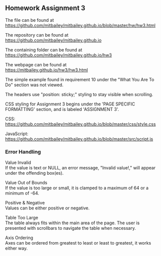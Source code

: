 ## Homework Assignment 3  
  
The file can be found at  
https://github.com/mitbailey/mitbailey.github.io/blob/master/hw/hw3.html  
  
The repository can be found at
https://github.com/mitbailey/mitbailey.github.io  
  
The containing folder can be found at  
https://github.com/mitbailey/mitbailey.github.io/hw3  
  
The webpage can be found at  
https://mitbailey.github.io/hw3/hw3.html  

The simple example found in requirement 10 under the "What You Are To Do" section was not viewed. 
  
The headers use "position: sticky;" styling to stay visible when scrolling.   

CSS styling for Assignment 3 begins under the 'PAGE SPECIFIC FORMATTING' section, and is labeled 'ASSIGNMENT 3'.  

CSS:  
https://github.com/mitbailey/mitbailey.github.io/blob/master/css/style.css

JavaScript:  
https://github.com/mitbailey/mitbailey.github.io/blob/master/src/script.js

### Error Handling
Value Invalid  
If the value is text or NULL, an error message, "Invalid value!," will appear under the offending box(es).  

Value Out of Bounds  
If the value is too large or small, it is clamped to a maximum of 64 or a minimum of -64.  

Positive & Negative  
Values can be either positive or negative.  

Table Too Large  
The table always fits within the main area of the page. The user is presented with scrollbars to navigate the table when necessary.  

Axis Ordering  
Axes can be ordered from greatest to least or least to greatest, it works either way.  
